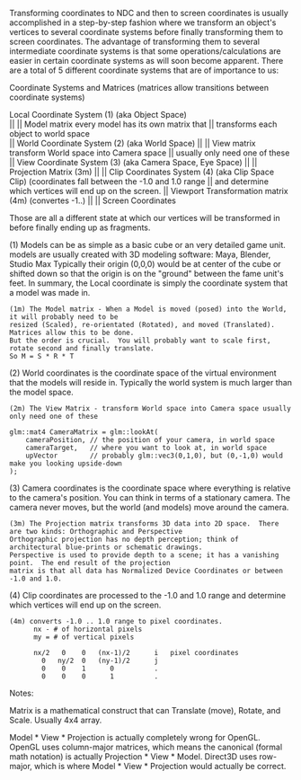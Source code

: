 

Transforming coordinates to NDC and then to screen coordinates is usually accomplished in a step-by-step fashion where we transform an object's vertices to several coordinate systems before finally transforming them to screen coordinates. The advantage of transforming them to several intermediate coordinate systems is that some operations/calculations are easier in certain coordinate systems as will soon become apparent. There are a total of 5 different coordinate systems that are of importance to us:

Coordinate Systems and Matrices  (matrices allow transitions between coordinate systems)


Local Coordinate System (1)   (aka Object Space)  
      ||
      ||
   Model matrix   every model has its own matrix that
      ||          transforms each object to world space         
      ||
World Coordinate System (2)   (aka World Space)
      ||
      ||
   View matrix    transform World space into Camera space
      ||          usually only need one of these
      ||
View Coordinate System (3)   (aka Camera Space, Eye Space)
      ||
      ||   
   Projection Matrix (3m)
      ||
      ||
Clip Coordinates System (4)  (aka Clip Space Clip) (coordinates fall between the -1.0 and 1.0 range 
      ||                      and determine which vertices will end up on the screen.
      ||
   Viewport Transformation matrix (4m)  (convertes -1..)
      ||
      ||
Screen Coordinates


Those are all a different state at which our vertices will be transformed in before finally ending up as fragments.


(1) Models can be as simple as a basic cube or an very detailed game unit.  
models are usually created with 3D modeling software: Maya, Blender, Studio Max 
Typically their origin (0,0,0) would be at center of the cube or shifted down 
so that the origin is on the "ground" between the fame unit's feet.
In summary, the Local coordinate is simply the coordinate system that a model was made in.

```
(1m) The Model matrix - When a Model is moved (posed) into the World, it will probably need to be 
resized (Scaled), re-orientated (Rotated), and moved (Translated).  Matrices allow this to be done.
But the order is crucial.  You will probably want to scale first, rotate second and finally translate.
So M = S * R * T
```

(2) World coordinates is the coordinate space of the virtual environment that the models will
reside in. Typically the world system is much larger than the model space.

```
(2m) The View Matrix - transform World space into Camera space usually only need one of these

glm::mat4 CameraMatrix = glm::lookAt(
    cameraPosition, // the position of your camera, in world space
    cameraTarget,   // where you want to look at, in world space
    upVector        // probably glm::vec3(0,1,0), but (0,-1,0) would make you looking upside-down
);
```

(3) Camera coordinates is the coordinate space where everything is relative to the
camera's position. You can think in terms of a stationary camera. The camera never moves, but
the world (and models) move around the camera.

```
(3m) The Projection matrix transforms 3D data into 2D space.  There are two kinds: Orthographic and Perspective
Orthographic projection has no depth perception; think of architectural blue-prints or schematic drawings.
Perspective is used to provide depth to a scene; it has a vanishing point.  The end result of the projection
matrix is that all data has Normalized Device Coordinates or between -1.0 and 1.0.
```

(4) Clip coordinates are processed to the -1.0 and 1.0 range and determine which vertices will end up on the screen.

```
(4m) converts -1.0 .. 1.0 range to pixel coordinates.
      nx - # of horizontal pixels
      my = # of vertical pixels
      
      nx/2   0    0   (nx-1)/2      i   pixel coordinates
        0   ny/2  0   (ny-1)/2      j  
        0    0    1      0          .
        0    0    0      1          .
```

Notes:

Matrix is a mathematical construct that can Translate (move), Rotate, and Scale.
Usually 4x4 array.  

Model * View * Projection is actually completely wrong for OpenGL. OpenGL uses column-major matrices, 
which means the canonical (formal math notation) is actually Projection * View * Model. Direct3D uses 
row-major, which is where Model * View * Projection would actually be correct. 




